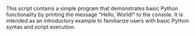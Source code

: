 This script contains a simple program that demonstrates basic Python functionality by printing the message "Hello, World!" to the console. It is intended as an introductory example to familiarize users with basic Python syntax and script execution.
